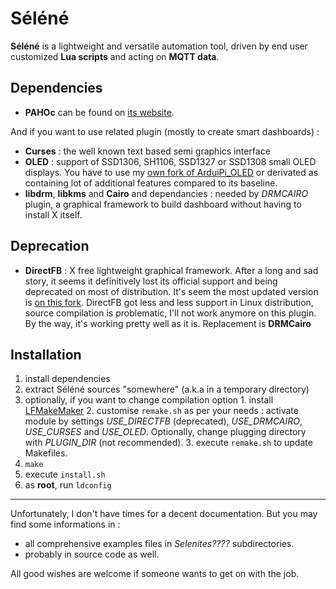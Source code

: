 # Séléné

**Séléné** is a lightweight and versatile automation tool, driven by end user customized **Lua scripts** and acting on **MQTT data**.

Dependencies
------------

  -	**PAHOc** can be found on [its website](https://eclipse.org/paho/clients/c/).

And if you want to use related plugin (mostly to create smart dashboards) :
  -	**Curses** : the well known text based semi graphics interface
  -	**OLED** : support of SSD1306, SH1106, SSD1327 or SSD1308 small OLED displays. You have to use my [own fork of ArduiPi_OLED](https://github.com/destroyedlolo/ArduiPi_OLED) or derivated as containing lot of additional features compared to its baseline.
  - **libdrm**, **libkms** and **Cairo** and dependancies : needed by *DRMCAIRO* plugin, a graphical framework to build dashboard without having to install X itself.


Deprecation
-----------

  -	**DirectFB** : X free lightweight graphical framework. After a long and sad story, it seems it definitively lost its official support and being deprecated on most of distribution. It's seem the most updated version is [on this fork](https://github.com/darrengarvey/directfb). DirectFB got less and less support in Linux distribution, source compilation is problematic, I'll not work anymore on this plugin. By the way, it's working pretty well as it is. Replacement is **DRMCairo**

Installation
------------

  1. install dependencies
  2. extract Séléné sources "somewhere" (a.k.a in a temporary directory)
  3. optionally, if you want to change compilation option
    1. install [LFMakeMaker](https://github.com/destroyedlolo/LFMakeMaker)
	2. customise `remake.sh` as per your needs : activate module by settings *USE_DIRECTFB* (deprecated), *USE_DRMCAIRO*, *USE_CURSES* and *USE_OLED*. Optionally, change plugging directory with *PLUGIN_DIR* (not recommended).
	3. execute `remake.sh` to update Makefiles.
  4. `make`
  5. execute `install.sh`
  6. as **root**, run `ldconfig`

---

Unfortunately, I don't have times for a decent documentation. But you may find some informations in :
- all comprehensive examples files in *Selenites????* subdirectories.
- probably in source code as well.

All good wishes are welcome if someone wants to get on with the job.
